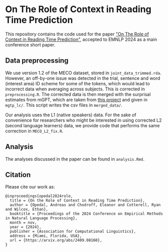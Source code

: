 # On The Role of Context in Reading Time Prediction

This repository contains the code used for the paper ["On The Role of Context in Reading Time Prediction"](https://arxiv.org/abs/2409.08160), accepted to EMNLP 2024 as a main conference short paper.

## Data preprocessing 

We use version 1.2 of the MECO dataset, stored in `joint_data_trimmed.rda`. However, an off-by-one issue was detected in the trial, sentence and word (interest area) ID
scheme for some of the tokens, which would lead to incorrect data when averaging across subjects. This is corrected in `preprocessing.R`. The corrected data is then merged with the surprisal estimates from mGPT, which are taken from [this project](https://github.com/wilcoxeg/xlang-processing) and given in `mgtp_lc/`. This script writes the csv files in `merged_data/`.

Our analysis uses the L1 (native speakers) data. For the sake of convenience for researchers who might be interested in using corrected L2 (second language learners) data, we provide code that performs the same correction in `MECO_L2_fix.R`. 

## Analysis

The analyses discussed in the paper can be found in `analysis.Rmd`. 

## Citation

Please cite our work as:

```
@inproceedings{opedal2024role,
  title = {On the Role of Context in Reading Time Prediction},
  author = {Opedal, Andreas and Chodroff, Eleanor and Cotterell, Ryan and Wilcox, Ethan},
  booktitle = {Proceedings of the 2024 Conference on Empirical Methods in Natural Language Processing},
  month = nov,
  year = {2024},
  publisher = {Association for Computational Linguistics},
  address = {Miami, Florida, USA},
  url = {https://arxiv.org/abs/2409.08160},
}
```
